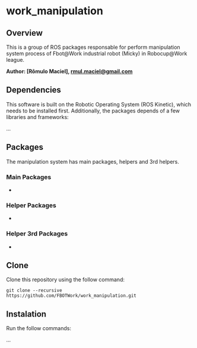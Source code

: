 # work_manipulation
## Overview

This is a group of ROS packages responsable for perform manipulation system process of Fbot@Work industrial robot (Micky) in Robocup@Work league.

**Author: [Rômulo Maciel], rmul.maciel@gmail.com**

## Dependencies

This software is built on the Robotic Operating System (ROS Kinetic), which needs to be installed first. Additionally, the packages depends of a few libraries and frameworks:

...

## Packages
The manipulation system has main packages, helpers and 3rd helpers.

### Main Packages
-

### Helper Packages
-

### Helper 3rd Packages
-

## Clone

Clone this repository using the follow command:
```
git clone --recursive https://github.com/FBOTWork/work_manipulation.git
```

## Instalation

Run the follow commands:

...
